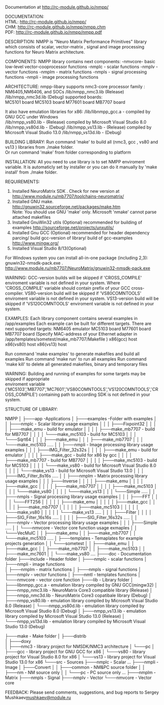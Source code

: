 Documentation at http://rc-module.github.io/nmpp/

DOCUMENTATION:  
  HTML: http://rc-module.github.io/nmpp/  
  CHM: http://rc-module.github.io/nmpp/nmpp.chm  
  PDF: http://rc-module.github.io/nmpp/nmpp.pdf  

DESCRIPTION:
  NMPP is "Neuro Matrix Performance Primitives" library 
  which consists of scalar, vector-matrix  , signal and 
  image processing functions for Neuro Matrix architecture. 

COMPONENTS:
  NMPP library contains next components:
  -nmvcore- basic low-level vector-cooprocessor functions 
  -nmplc  - scalar functions
  -nmplv  - vector functions
  -nmplm  - matrix functions
  -nmpls  - signal processing functions
  -nmpli  - image  processing functions

  
ARCHITECTURE:
nmpp-libary supports nmc3-core processor family : NM6405,NM6406, and SOCs
  /lib/nmpp_nmc3.lib   (Release)
  /lib/nmpp_nmc3d.lib  (Debug)
supported boards:    
  MC5101 board
  MC5103 board
  M77601 board
  MB7707 board
 
It also have emulation libraries for x86: 
  /lib/libnmpp_gcc.a  - compiled by GNU GCC under Windows  
  /lib/nmpp_vs80.lib  - (Release) compiled by Microsoft Visual Studio 8.0
  /lib/nmpp_vs80d.lib - (Debug)
  /lib/nmpp_vs13.lib  - (Release) compiled by Microsoft Visual Studio 13.0
  /lib/nmpp_vs13d.lib - (Debug)

BUILDING LIBRARY:
  Run command 'make' to build all (nmc3, gcc , vs80 and vs13 ) libraries from ./make folder. \
  Or run command 'make' from folder corresponding to platform 
 
INSTALLATION:
  All you need to use library is to set NMPP enviroment variable. It is automaticly set by installer or 
  you can do it manually by 'make install' from ./make folder.
 
REQUIREMENTS:
  1. Installed NeuroMatrix SDK . Check for new version at http://www.module.ru/mb7707/toolchains-neuromatrix/
  2. Installed GNU make. http://gnuwin32.sourceforge.net/packages/make.htm  
    Note: You should use GNU 'make' only. Microsoft 'nmake' cannot parse attached makefiles 
  3. Installed GnuWin32 utils (Optional) recommended for building of examples  http://sourceforge.net/projects/unxutils/
  4. Installed Gnu GCC        (Optional) recommended for header dependency parcing/ build gcc-version of library/ build of gcc-examples http://www.mingw.org/
  5. Installed Visual Studio 8/13(Optional)
  
  For Windows system you can install all-in-one package (including 2,3): gnuwin32-nmsdk-pack.exe  . http://www.module.ru/mb7707/NeuroMatrix/gnuwin32-nmsdk-pack.exe

WARNING:
  GCC-version builds will be skipped if 'CROSS_COMPILE' enviroment variable is not defined in your system. 
  Where 'CROSS_COMPILE' variable should contain prefix of your GCC cross-compiler.
  VS80-version build will be skipped if 'VS80COMNTOOLS'  enviroment variable is not defined in your system. 
  VS13-version build will be skipped if 'VS120COMNTOOLS' enviroment variable is not defined in your system. 
  
  
EXAMPLES:
Each library component contains several examples in /app/examples 
Each example can be built for different targets.
There are next supported targets:
  NM6405 emulator
  MC5103 board
  M77601 board
  MB7707 board (Specify MAC-address of your Ethernet adapter in /app/templates/sometest/make_mb7707/Makefile )
  x86(gcc)  host
  x86(vs80) host 
  x86(vs13) host

  Run command 'make examples' to generate makefiles and build all examples 
  Run command 'make run'      to run all examples 
  Run command 'make kill'     to delete all generated makefiles, binary and temporary files

  
WARNING:
  Building and running of examples for some targets may be skipped if appropriate  
  enviroment variable ('MC5103','MB7707','MC7601','VS80COMNTOOLS','VS120COMNTOOLS','CROSS_COMPILE') 
  containing path to according SDK  is not defined in your system.
  
STRUCTURE OF LIBRARY:

NMPP
│
├───app                         -Applications
│   ├───examples                   -Folder with examples
│   │   ├───nmplc                      - Scalar library usage examples
│   │   │   ├───Fixpoint32
│   │   │   │   ├───make_emu             - build for emulator
│   │   │   │   ├───make_mb7707          - build for MB7707
│   │   │   │   └───make_mc5103          - build for MC5103
│   │   │   └───Sqrt64
│   │   │       ├───make_emu
│   │   │       ├───make_mb7707
│   │   │       └───make_mc5103
.....
│   │   ├───nmpli                     - Image processing library usage examples
│   │   │   ├───IMG_Filter_32s32s
│   │   │   │   ├───make_emu               - build for emulator
│   │   │   │   ├───make_gcc               - build for x86 by gcc 
│   │   │   │   ├───make_mb7707            - build for MB7707
│   │   │   │   ├───make_mc5103            - build for MC5103
│   │   │   │   └───make_vs80              - build for Microsoft Visual Studio 8.0
│   │   │   │   └───make_vs13              - build for Microsoft Visual Studio 13.0
│   │   │   ├───IMG_Filter_8s16s
.....
│   │   ├───nmplm                    - Matrix processing library usage examples
│   │   │   ├───Inverse
│   │   │   │   ├───make_emu
│   │   │   │   ├───make_gcc
│   │   │   │   ├───make_mb7707
│   │   │   │   ├───make_mc5103
│   │   │   │   └───make_vs80
│   │   │   │   └───make_vs13
│   │   │   └───Simple
.....
│   │   ├───nmpls                    - Signal processing library usage examples
│   │   │   ├───FFT
│   │   │   │   └───FFT256
│   │   │   │   │    ├───make_emu
│   │   │   │   │    ├───make_gcc
│   │   │   │   │    ├───make_mb7707
│   │   │   │   │    ├───make_mc5103
│   │   │   │   │    └───make_vs80
│   │   │   │   │    └───make_vs13
.....
│   │   │   ├───Filter
│   │   │   │   ├───SIG_Filter_16s16s
.....
│   │   │   │   ├───SIG_Filter_16s32s
.....
│   │   ├───nmplv                   - Vector processing library usage examples
│   │   │   ├───Simple
.....
│   │   └───nmvcore                 - Vector core function usage exmaples
│   │       └───VecMulC
│   │           ├───make_emu
│   │           ├───make_mb7707
│   │           └───make_mc5103
.....
│   ├───templates                   - Temaplates for example projects generation
│   │   └───sometest
│   │       ├───make_emu
│   │       ├───make_gcc
│   │       ├───make_mb7707
│   │       ├───make_mc5103
│   │       ├───make_mc7601
│   │       └───make_vs80
....
├───doc                             - Documentation folder
├───include                         - Header folder
│   ├───nmplc                            - scalar functions
│   ├───nmpli                            - image  functions  
│   ├───nmplm                            - matrix functions
│   ├───nmpls                            - signal functions
│   ├───nmplv                            - vector functions
│   ├───nmtl                             - templates functions
│   └───nmvcore                          - vector core function
├───lib                            - Library folder
│   ├───libnmpp_gcc.a                 - emulation library compiled by GNU GCC(mingw32)
│   ├───nmpp_nmc3.lib                 - NeuroMatrix Core3 compatible library (Release)
│   ├───nmpp_nmc3d.lib                - NeuroMatrix Core3 copatibale library (Debug)
│   ├───nmpp_vs80.lib                 - emulation library compiled by Microsoft Visual Studio 8.0 (Release)
│   └───nmpp_vs80d.lib                - emulation library compiled by Microsoft Visual Studio 8.0 (Debug)
│   ├───nmpp_vs13.lib                 - emulation library compiled by Microsoft Visual Studio 13.0 (Release)
│   └───nmpp_vs13d.lib                - emulation library compiled by Microsoft Visual Studio 13.0 (Debug)

├───make                           - Make folder
│   ├───distrib                      
│   ├───doxy                         
│   ├───nmc3                           - library project for NMSDK/NMC3 architecture
│   └───pc
│       ├───gcc                        - library project for GNU GCC for x86
│       └───vs80                       - library project for Visual Studio 8.0 for x86
│       └───vs13                       - library project for Visual Studio 13.0 for x86
└───src                           - Sources
    ├───nmplc                        - Scalar 
	...
    ├───nmpli                        - Image
    │   ├───Convert
    │   │   ├───common                  - NM&PC source folder
    │   │   ├───nm                      - NM source only
    │   │   └───pc                      - PC source only
    ...
    ├───nmplm                        - Matrix
    ├───nmpls                        - Signal
    ├───nmplv                        - Vector
    └───nmvcore                      - Vector core 
        


FEEDBACK:
Please send comments, suggestions, and bug reports to Sergey Mushkaev<mushkaev@module.ru>


